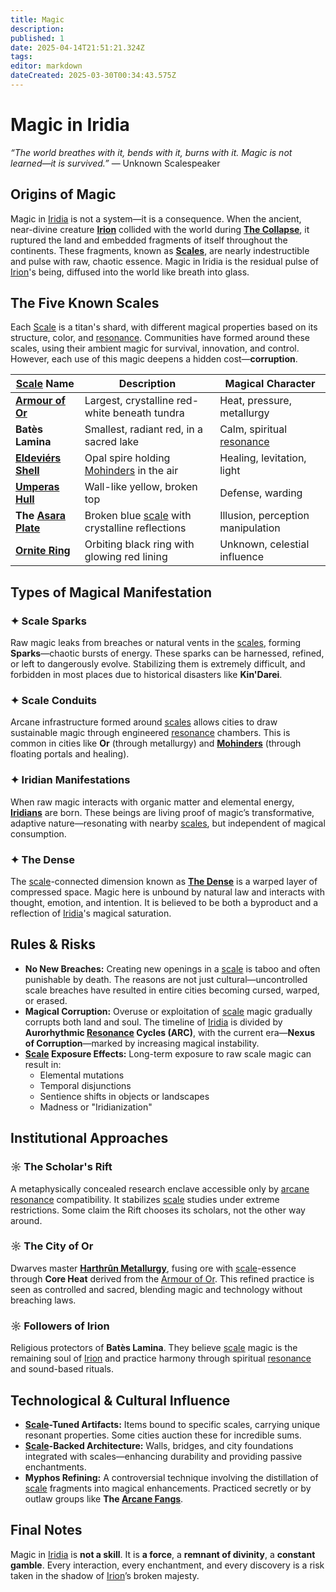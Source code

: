 ```yaml
---
title: Magic
description: 
published: 1
date: 2025-04-14T21:51:21.324Z
tags: 
editor: markdown
dateCreated: 2025-03-30T00:34:43.575Z
---
```


# Magic in Iridia
*“The world breathes with it, bends with it, burns with it. Magic is not learned—it is survived.”* — Unknown Scalespeaker

## Origins of Magic

Magic in [Iridia](/geography/cosmology/iridia.md) is not a system—it is a consequence. When the ancient, near-divine creature **[Irion](/being/deity/irion.md)** collided with the world during **[The Collapse](/structure/chronological/event/the-collapse.md)**, it ruptured the land and embedded fragments of itself throughout the continents. These fragments, known as **[Scales](/geography/landmark/scale.md)**, are nearly indestructible and pulse with raw, chaotic essence. Magic in Iridia is the residual pulse of [Irion](/generated/deity/major/irion.md)'s being, diffused into the world like breath into glass.

## The Five Known Scales

Each [Scale](/geography/landmark/scale.md) is a titan's shard, with different magical properties based on its structure, color, and [resonance](/structure/mechanic/resonance.md). Communities have formed around these scales, using their ambient magic for survival, innovation, and control. However, each use of this magic deepens a hidden cost—**corruption**.

| [Scale](/geography/landmark/scale.md) Name        | Description                                          | Magical Character |
|-------------------|------------------------------------------------------|-------------------|
| **[Armour of Or](/geography/landmark/scale/armour-of-or.md)**  | Largest, crystalline red-white beneath tundra       | Heat, pressure, metallurgy |
| **Batès Lamina**  | Smallest, radiant red, in a sacred lake              | Calm, spiritual [resonance](/structure/mechanic/resonance.md) |
| **[Eldeviérs Shell](/geography/landmark/scale/eldeviérs-shell.md)** | Opal spire holding [Mohinders](/geography/settlement/city/mohinders.md) in the air            | Healing, levitation, light |
| **[Umperas Hull](/geography/landmark/scale/umperas-hull.md)**  | Wall-like yellow, broken top                         | Defense, warding |
| **The [Asara Plate](/geography/landmark/scale/asara-plate.md)** | Broken blue [scale](/geography/landmark/scale.md) with crystalline reflections    | Illusion, perception manipulation |
| **[Ornite Ring](/geography/landmark/scale/ornite-ring.md)**  | Orbiting black ring with glowing red lining         | Unknown, celestial influence |

## Types of Magical Manifestation

### ✦ **Scale Sparks**
Raw magic leaks from breaches or natural vents in the [scales](/geography/landmark/scale.md), forming **Sparks**—chaotic bursts of energy. These sparks can be harnessed, refined, or left to dangerously evolve. Stabilizing them is extremely difficult, and forbidden in most places due to historical disasters like **Kin'Darei**.

### ✦ **Scale Conduits**
Arcane infrastructure formed around [scales](/geography/landmark/scale.md) allows cities to draw sustainable magic through engineered [resonance](/structure/mechanic/resonance.md) chambers. This is common in cities like **Or** (through metallurgy) and **[Mohinders](/geography/settlement/city/mohinders.md)** (through floating portals and healing).

### ✦ **Iridian Manifestations**
When raw magic interacts with organic matter and elemental energy, **[Iridians](/being/species/iridian.md)** are born. These beings are living proof of magic’s transformative, adaptive nature—resonating with nearby [scales](/geography/landmark/scale.md), but independent of magical consumption.

### ✦ **The Dense**
The [scale](/geography/landmark/scale.md)-connected dimension known as **[The Dense](/geography/cosmology/plane-of-existance/the-dense.md)** is a warped layer of compressed space. Magic here is unbound by natural law and interacts with thought, emotion, and intention. It is believed to be both a byproduct and a reflection of [Iridia](/geography/cosmology/iridia.md)'s magical saturation.

## Rules & Risks

- **No New Breaches:** Creating new openings in a [scale](/geography/landmark/scale.md) is taboo and often punishable by death. The reasons are not just cultural—uncontrolled scale breaches have resulted in entire cities becoming cursed, warped, or erased.
- **Magical Corruption:** Overuse or exploitation of [scale](/geography/landmark/scale.md) magic gradually corrupts both land and soul. The timeline of [Iridia](/geography/cosmology/iridia.md) is divided by **Aurorhythmic [Resonance](/structure/mechanic/resonance.md) Cycles (ARC)**, with the current era—**Nexus of Corruption**—marked by increasing magical instability.
- **[Scale](/geography/landmark/scale.md) Exposure Effects:** Long-term exposure to raw scale magic can result in:
  - Elemental mutations
  - Temporal disjunctions
  - Sentience shifts in objects or landscapes
  - Madness or "Iridianization"

## Institutional Approaches

### ☼ **The Scholar's Rift**
A metaphysically concealed research enclave accessible only by [arcane resonance](/structure/mechanic/class/sorcerer/subclass/arcane-resonance.md) compatibility. It stabilizes [scale](/geography/landmark/scale.md) studies under extreme restrictions. Some claim the Rift chooses its scholars, not the other way around.

### ☼ **The City of Or**
Dwarves master **[Harthrûn Metallurgy](/structure/society/profession/harthrûn-metallurgy.md)**, fusing ore with [scale](/geography/landmark/scale.md)-essence through **Core Heat** derived from the [Armour of Or](/geography/landmark/scale/armour-of-or.md). This refined practice is seen as controlled and sacred, blending magic and technology without breaching laws.

### ☼ **Followers of Irion**
Religious protectors of **Batès Lamina**. They believe [scale](/geography/landmark/scale.md) magic is the remaining soul of [Irion](/being/deity/irion.md) and practice harmony through spiritual [resonance](/structure/mechanic/resonance.md) and sound-based rituals.

## Technological & Cultural Influence

- **[Scale](/geography/landmark/scale.md)-Tuned Artifacts:** Items bound to specific scales, carrying unique resonant properties. Some cities auction these for incredible sums.
- **[Scale](/geography/landmark/scale.md)-Backed Architecture:** Walls, bridges, and city foundations integrated with scales—enhancing durability and providing passive enchantments.
- **Myphos Refining:** A controversial technique involving the distillation of [scale](/geography/landmark/scale.md) fragments into magical enhancements. Practiced secretly or by outlaw groups like **The [Arcane Fangs](/structure/society/factions/arcane-fangs.md)**.

## Final Notes

Magic in [Iridia](/geography/cosmology/iridia.md) is **not a skill**. It is **a force**, a **remnant of divinity**, a **constant gamble**. Every interaction, every enchantment, and every discovery is a risk taken in the shadow of [Irion](/being/deity/irion.md)’s broken majesty.
